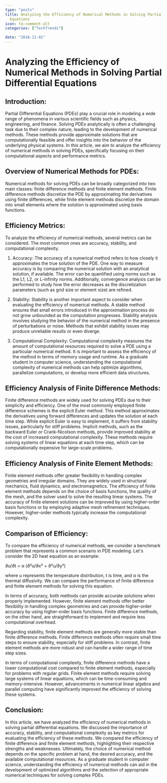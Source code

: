 ```yaml
---
type: "posts"
title: Analyzing the Efficiency of Numerical Methods in Solving Partial Differential
  Equations
icon: fa-comment-alt
categories: ["TechTrends"]

date: "2018-11-01"
---
```




# Analyzing the Efficiency of Numerical Methods in Solving Partial Differential Equations

## Introduction:

Partial Differential Equations (PDEs) play a crucial role in modeling a wide range of phenomena in various scientific fields such as physics, engineering, and finance. Solving PDEs analytically is often a challenging task due to their complex nature, leading to the development of numerical methods. These methods provide approximate solutions that are computationally feasible and offer insights into the behavior of the underlying physical systems. In this article, we aim to analyze the efficiency of numerical methods in solving PDEs, specifically focusing on their computational aspects and performance metrics.

## Overview of Numerical Methods for PDEs:

Numerical methods for solving PDEs can be broadly categorized into two main classes: finite difference methods and finite element methods. Finite difference methods discretize the PDE by approximating the derivatives using finite differences, while finite element methods discretize the domain into small elements where the solution is approximated using basis functions.

## Efficiency Metrics:

To analyze the efficiency of numerical methods, several metrics can be considered. The most common ones are accuracy, stability, and computational complexity.

1. Accuracy: 
The accuracy of a numerical method refers to how closely it approximates the true solution of the PDE. One way to measure accuracy is by comparing the numerical solution with an analytical solution, if available. The error can be quantified using norms such as the L1, L2, or L-infinity norms. Additionally, convergence analysis can be performed to study how the error decreases as the discretization parameters (such as grid size or element size) are refined.

2. Stability:
Stability is another important aspect to consider when evaluating the efficiency of numerical methods. A stable method ensures that small errors introduced in the approximation process do not grow unbounded as the computation progresses. Stability analysis involves studying the behavior of the numerical method in the presence of perturbations or noise. Methods that exhibit stability issues may produce unreliable results or even diverge.

3. Computational Complexity:
Computational complexity measures the amount of computational resources required to solve a PDE using a particular numerical method. It is important to assess the efficiency of the method in terms of memory usage and runtime. As a graduate student in computer science, understanding the computational complexity of numerical methods can help optimize algorithms, parallelize computations, or develop more efficient data structures.

## Efficiency Analysis of Finite Difference Methods:

Finite difference methods are widely used for solving PDEs due to their simplicity and efficiency. One of the most commonly employed finite difference schemes is the explicit Euler method. This method approximates the derivatives using forward differences and updates the solution at each time step. While explicit Euler is easy to implement, it suffers from stability issues, particularly for stiff problems. Implicit methods, such as the backward Euler or Crank-Nicolson methods, provide improved stability at the cost of increased computational complexity. These methods require solving systems of linear equations at each time step, which can be computationally expensive for large-scale problems.

## Efficiency Analysis of Finite Element Methods:

Finite element methods offer greater flexibility in handling complex geometries and irregular domains. They are widely used in structural mechanics, fluid dynamics, and electromagnetics. The efficiency of finite element methods depends on the choice of basis functions, the quality of the mesh, and the solver used to solve the resulting linear systems. The accuracy of finite element solutions can be improved by using higher-order basis functions or by employing adaptive mesh refinement techniques. However, higher-order methods typically increase the computational complexity.

## Comparison of Efficiency:

To compare the efficiency of numerical methods, we consider a benchmark problem that represents a common scenario in PDE modeling. Let's consider the 2D heat equation as an example:

∂u/∂t = α (∂²u/∂x² + ∂²u/∂y²)

where u represents the temperature distribution, t is time, and α is the thermal diffusivity. We can compare the performance of finite difference and finite element methods for solving this equation.

In terms of accuracy, both methods can provide accurate solutions when properly implemented. However, finite element methods offer better flexibility in handling complex geometries and can provide higher-order accuracy by using higher-order basis functions. Finite difference methods, on the other hand, are straightforward to implement and require less computational overhead.

Regarding stability, finite element methods are generally more stable than finite difference methods. Finite difference methods often require small time steps to ensure stability, especially for stiff problems. In contrast, finite element methods are more robust and can handle a wider range of time step sizes.

In terms of computational complexity, finite difference methods have a lower computational cost compared to finite element methods, especially for problems with regular grids. Finite element methods require solving large systems of linear equations, which can be time-consuming and memory-intensive. However, advancements in numerical linear algebra and parallel computing have significantly improved the efficiency of solving these systems.

## Conclusion:

In this article, we have analyzed the efficiency of numerical methods in solving partial differential equations. We discussed the importance of accuracy, stability, and computational complexity as key metrics for evaluating the efficiency of these methods. We compared the efficiency of finite difference and finite element methods, highlighting their respective strengths and weaknesses. Ultimately, the choice of numerical method depends on the specific problem at hand, the desired accuracy, and the available computational resources. As a graduate student in computer science, understanding the efficiency of numerical methods can aid in the development of optimized algorithms and the selection of appropriate numerical techniques for solving complex PDEs.